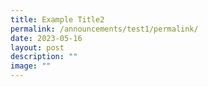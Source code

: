 ```yaml
---
title: Example Title2
permalink: /announcements/test1/permalink/
date: 2023-05-16
layout: post
description: ""
image: ""
---
```

